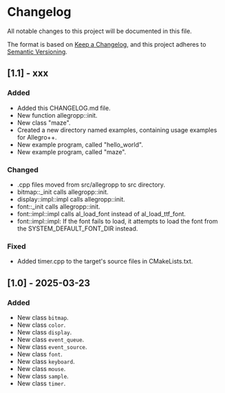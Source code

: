 # Changelog

All notable changes to this project will be documented in this file.

The format is based on [Keep a Changelog](https://keepachangelog.com/),
and this project adheres to [Semantic Versioning](https://semver.org/).

## [1.1] - xxx

### Added
- Added this CHANGELOG.md file.
- New function allegropp::init.
- New class "maze".
- Created a new directory named examples, containing usage examples for Allegro++.
- New example program, called "hello_world".
- New example program, called "maze".

### Changed
- .cpp files moved from src/allegropp to src directory.
- bitmap::_init calls allegropp::init.
- display::impl::impl calls allegropp::init.
- font::_init calls allegropp::init.
- font::impl::impl calls al_load_font instead of al_load_ttf_font.
- font::impl::impl: If the font fails to load, it attempts to load the font from the SYSTEM_DEFAULT_FONT_DIR instead.

### Fixed
- Added timer.cpp to the target's source files in CMakeLists.txt.

## [1.0] - 2025-03-23

### Added
- New class `bitmap`.
- New class `color`.
- New class `display`.
- New class `event_queue`.
- New class `event_source`.
- New class `font`.
- New class `keyboard`.
- New class `mouse`.
- New class `sample`.
- New class `timer`.
